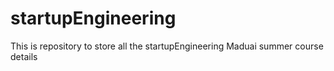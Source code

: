 # startupEngineering
This is repository to store all the startupEngineering Maduai summer course details
